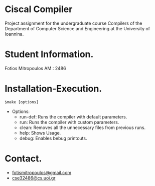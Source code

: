 # Ciscal Compiler

Project assignment for the undergraduate course Compilers of the Department of Computer Science and Engineering at the University of Ioannina.

# Student Information.
Fotios Mitropoulos 
AM : 2486

# Installation-Execution.
` $make [options] `
  
  - Options:
    - run-def:       Runs the compiler with default parameters.
    - run:           Runs the compiler with custom parameters.
    - clean:         Removes all the unnecessary files from previous runs.
    - help:          Shows Usage.
    - debug:         Enables bebug printouts.

# Contact.
- fotismitropoulos@gmail.com
- cse32486@cs.uoi.gr
